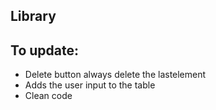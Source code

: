 ## Library

## To update: 

- Delete button always delete the lastelement
- Adds the user input to the table
- Clean code
